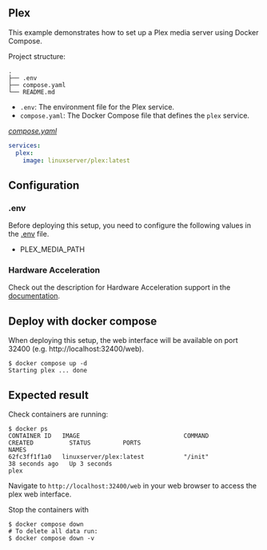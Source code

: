 ## Plex

This example demonstrates how to set up a Plex media server using Docker Compose.

Project structure:
```
.
├── .env
├── compose.yaml
└── README.md
```

*   `.env`: The environment file for the Plex service.
*   `compose.yaml`: The Docker Compose file that defines the `plex` service.

[_compose.yaml_](compose.yaml)
``` yaml
services:
  plex:
    image: linuxserver/plex:latest
```

## Configuration

### .env
Before deploying this setup, you need to configure the following values in the [.env](.env) file.
- PLEX_MEDIA_PATH

### Hardware Acceleration
Check out the description for Hardware Acceleration support in the [documentation](https://github.com/linuxserver/docker-plex).

## Deploy with docker compose
When deploying this setup, the web interface will be available on port 32400 (e.g. http://localhost:32400/web).

``` shell
$ docker compose up -d
Starting plex ... done
```


## Expected result

Check containers are running:
```
$ docker ps
CONTAINER ID   IMAGE                             COMMAND                  CREATED          STATUS         PORTS                                          NAMES
62fc3ff1f1a0   linuxserver/plex:latest           "/init"                  38 seconds ago   Up 3 seconds                                                  plex
```

Navigate to `http://localhost:32400/web` in your web browser to access the plex web interface.


Stop the containers with
``` shell
$ docker compose down
# To delete all data run:
$ docker compose down -v
```
